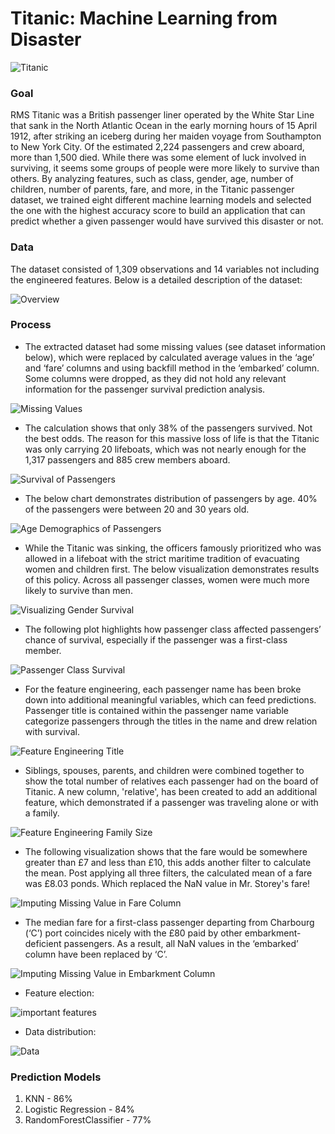 # Titanic: Machine Learning from Disaster
![Titanic](webapp/static/img/titanicimg.jpg)

### Goal 

RMS Titanic was a British passenger liner operated by the White Star Line that sank in the North Atlantic Ocean in the early morning hours of 15 April 1912, after striking an iceberg during her maiden voyage from Southampton to New York City. Of the estimated 2,224 passengers and crew aboard, more than 1,500 died. While there was some element of luck involved in surviving, it seems some groups of people were more likely to survive than others. By analyzing features, such as class, gender, age, number of children, number of parents, fare, and more, in the Titanic passenger dataset, we trained eight different machine learning models and selected the one with the highest accuracy score to build an application that can predict whether a given passenger would have survived this disaster or not.

### Data

The dataset consisted of 1,309 observations and 14 variables not including the engineered features.
Below is a detailed description of the dataset:

![Overview](https://github.com/SurabhiSood/titanic-survival-machine-learning/blob/master/webapp/static/img/Overview.PNG)

### Process

* The extracted dataset had some missing values (see dataset information below), which were replaced by calculated average values in the ‘age’ and ‘fare’ columns and using backfill method in the ‘embarked’ column. Some columns were dropped, as they did not hold any relevant information for the passenger survival prediction analysis.

![Missing Values](https://github.com/SurabhiSood/titanic-survival-machine-learning/blob/master/webapp/static/img/Dataset.PNG)

* The calculation shows that only 38% of the passengers survived. Not the best odds. The reason for this massive loss of life is that the Titanic was only carrying 20 lifeboats, which was not nearly enough for the 1,317 passengers and 885 crew members aboard.

![Survival of Passengers](https://github.com/SurabhiSood/titanic-survival-machine-learning/blob/master/webapp/static/img/survived-perished.PNG)

* The below chart demonstrates distribution of passengers by age. 40% of the passengers were between 20 and 30 years old.

![Age Demographics of Passengers](https://github.com/SurabhiSood/titanic-survival-machine-learning/blob/master/webapp/static/img/age-survival.PNG)

* While the Titanic was sinking, the officers famously prioritized who was allowed in a lifeboat with the strict maritime tradition of evacuating women and children first. The below visualization demonstrates results of this policy. Across all passenger classes, women were much more likely to survive than men.

![Visualizing Gender Survival](https://github.com/SurabhiSood/titanic-survival-machine-learning/blob/master/webapp/static/img/gender-survival.PNG)

* The following plot highlights how passenger class affected passengers’ chance of survival, especially if the passenger was a first-class member.

![Passenger Class Survival](https://github.com/SurabhiSood/titanic-survival-machine-learning/blob/master/webapp/static/img/PassengerClassAndSurvival.png)

* For the feature engineering, each passenger name has been broke down into additional meaningful variables, which can feed predictions. Passenger title is contained within the passenger name variable categorize passengers through the titles in the name and drew relation with survival.

![Feature Engineering Title](https://github.com/SurabhiSood/titanic-survival-machine-learning/blob/master/webapp/static/img/TitleSurvived.png)

* Siblings, spouses, parents, and children were combined together to show the total number of relatives each passenger had on the board of Titanic. A new column, 'relative', has been created to add an additional feature, which demonstrated if a passenger was traveling alone or with a family.

![Feature Engineering Family Size](https://github.com/SurabhiSood/titanic-survival-machine-learning/blob/master/webapp/static/img/FamilySizeAndSurvival.jpg)

* The following visualization shows that the fare would be somewhere greater than £7 and less than £10, this adds another filter to calculate the mean. Post applying all three filters, the calculated mean of a fare was £8.03 ponds. Which replaced the NaN value in Mr. Storey's fare!

![Imputing Missing Value in Fare Column](https://github.com/SurabhiSood/titanic-survival-machine-learning/blob/master/webapp/static/img/FamilySizeAndSurvival.jpg)

* The median fare for a first-class passenger departing from Charbourg (‘C’) port coincides nicely with the £80 paid by other embarkment-deficient passengers. As a result, all NaN values in the ‘embarked’ column have been replaced by ‘C’.

![Imputing Missing Value in Embarkment Column](https://github.com/SurabhiSood/titanic-survival-machine-learning/blob/master/webapp/static/img/MissingEmbarkment.png)

* Feature election:

![important features](https://github.com/SurabhiSood/titanic-survival-machine-learning/blob/master/webapp/static/img/BestFeatures.png)

* Data distribution:

![Data](https://github.com/SurabhiSood/titanic-survival-machine-learning/blob/Preethi_branch/static/img/densityplot.png)


### Prediction Models

1. KNN - 86%
2. Logistic Regression - 84%
3. RandomForestClassifier - 77%

